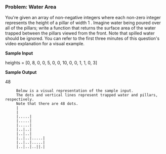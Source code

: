 ### Problem: Water Area

You're given an array of non-negative integers where each non-zero integer represents the height of a
pillar of width 1 . Imagine water being poured over all of the pillars; write a function that returns the
surface area of the water trapped between the pillars viewed from the front. Note that spilled water
should be ignored.
You can refer to the first three minutes of this question's video explanation for a visual example.

**Sample Input**

heights = [0, 8, 0, 0, 5, 0, 0, 10, 0, 0, 1, 1, 0, 3]

**Sample Output**

48



         Below is a visual representation of the sample input.
         The dots and vertical lines represent trapped water and pillars, respectively.
         Note that there are 48 dots.
         |
         |
         |.....|
         |.....|
         |.....|
         |..|..|
         |..|..|
         |..|..|.....|
         |..|..|.....| 
         |..|..|..||.|

